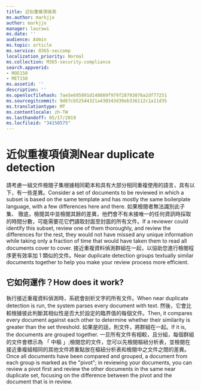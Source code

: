 ```yaml
---
title: 近似重複項偵測
ms.author: markjjo
author: markjjo
manager: laurawi
ms.date: ''
audience: Admin
ms.topic: article
ms.service: O365-seccomp
localization_priority: Normal
ms.collection: M365-security-compliance
search.appverid:
- MOE150
- MET150
ms.assetid: ''
description: ''
ms.openlocfilehash: 7ae5e695091d140089f979f28793876a2df77251
ms.sourcegitcommit: 9d67cb52544321a430343d39eb336112c1a11d35
ms.translationtype: MT
ms.contentlocale: zh-TW
ms.lasthandoff: 05/17/2019
ms.locfileid: "34150575"
---
```

# <a name="near-duplicate-detection"></a><span data-ttu-id="0edbe-102">近似重複項偵測</span><span class="sxs-lookup"><span data-stu-id="0edbe-102">Near duplicate detection</span></span>

<span data-ttu-id="0edbe-103">請考慮一組文件檢閱子集根據相同範本和具有大部分相同重複使用的語言，具有以下，有一些差異。</span><span class="sxs-lookup"><span data-stu-id="0edbe-103">Consider a set of documents to be reviewed in which a subset is based on the same template and has mostly the same boilerplate language, with a few differences here and there.</span></span> <span data-ttu-id="0edbe-104">如果檢閱者無法識別此子集、 徹底，檢閱其中並檢閱其餘的差異，他們會不有未接唯一的任何資訊時採取的時間分數，可能需要花它們讀取封面至封面的所有文件。</span><span class="sxs-lookup"><span data-stu-id="0edbe-104">If a reviewer could identify this subset, review one of them thoroughly, and review the differences for the rest, they would not have missed any unique information while taking only a fraction of time that would have taken them to read all documents cover to cover.</span></span> <span data-ttu-id="0edbe-105">接近重複資料偵測群組在一起，以協助您進行檢閱程序更有效率加 1 類似的文件。</span><span class="sxs-lookup"><span data-stu-id="0edbe-105">Near duplicate detection groups textually similar documents together to help you make your review process more efficient.</span></span>

## <a name="how-does-it-work"></a><span data-ttu-id="0edbe-106">它如何運作？</span><span class="sxs-lookup"><span data-stu-id="0edbe-106">How does it work?</span></span>

<span data-ttu-id="0edbe-107">執行接近重複資料偵測時，系統會剖析文字的所有文件。</span><span class="sxs-lookup"><span data-stu-id="0edbe-107">When near duplicate detection is run, the system parses every document with text.</span></span> <span data-ttu-id="0edbe-108">然後，它會比較根據彼此判斷其相似性是否大於設定的臨界值的每個文件。</span><span class="sxs-lookup"><span data-stu-id="0edbe-108">Then, it compares every document against each other to determine whether their similarity is greater than the set threshold.</span></span> <span data-ttu-id="0edbe-109">如果是的話，則文件，將群組在一起。</span><span class="sxs-lookup"><span data-stu-id="0edbe-109">If it is, the documents are grouped together.</span></span> <span data-ttu-id="0edbe-110">一旦所有文件有相較，且分組，每個群組的文件會標示為 「 中樞 」;檢閱您的文件，您可以先檢閱樞紐分析表，並檢閱在接近重複組相同的其他文件將重點放在樞紐分析表和檢閱中之文件之間的差異。</span><span class="sxs-lookup"><span data-stu-id="0edbe-110">Once all documents have been compared and grouped, a document from each group is marked as the "pivot"; in reviewing your documents, you can review a pivot first and review the other documents in the same near duplicate set, focusing on the difference between the pivot and the document that is in review.</span></span>